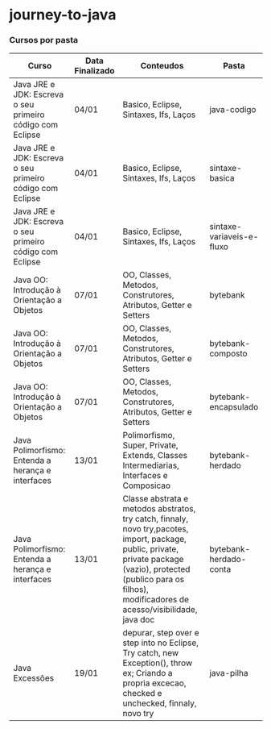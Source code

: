 # journey-to-java

### Cursos por pasta

| Curso  | Data Finalizado | Conteudos | Pasta | 
| ------------- | ------------- | ------------- | ------------- |
| Java JRE e JDK: Escreva o seu primeiro código com Eclipse  | 04/01 | Basico, Eclipse, Sintaxes, Ifs, Laços | java-codigo |
| Java JRE e JDK: Escreva o seu primeiro código com Eclipse  | 04/01 | Basico, Eclipse, Sintaxes, Ifs, Laços | sintaxe-basica  |
| Java JRE e JDK: Escreva o seu primeiro código com Eclipse  | 04/01 | Basico, Eclipse, Sintaxes, Ifs, Laços | sintaxe-variaveis-e-fluxo  |
| Java OO: Introdução à Orientação a Objetos  | 07/01 | OO, Classes, Metodos, Construtores, Atributos, Getter e Setters | bytebank |
| Java OO: Introdução à Orientação a Objetos  | 07/01 | OO, Classes, Metodos, Construtores, Atributos, Getter e Setters | bytebank-composto  |
| Java OO: Introdução à Orientação a Objetos  | 07/01 | OO, Classes, Metodos, Construtores, Atributos, Getter e Setters | bytebank-encapsulado  |
| Java Polimorfismo: Entenda a herança e interfaces | 13/01 | Polimorfismo, Super, Private, Extends, Classes Intermediarias, Interfaces e Composicao  | bytebank-herdado |
| Java Polimorfismo: Entenda a herança e interfaces | 13/01 | Classe abstrata e metodos abstratos, try catch, finnaly, novo try,pacotes, import, package, public, private, private package (vazio), protected (publico para os filhos), modificadores de acesso/visibilidade, java doc | bytebank-herdado-conta |
|  Java Excessões | 19/01 | depurar, step over e step into no Eclipse, Try catch, new Exception(),  throw ex;  Criando a propria excecao, checked e unchecked, finnaly, novo try | java-pilha
